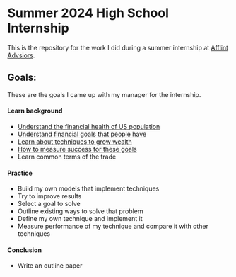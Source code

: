 # Summer 2024 High School Internship

This is the repository for the work I did during a summer internship
at [Afflint Advsiors](https://afflint.com).

## Goals: 

These are the goals I came up with my manager for the internship.

#### Learn background
- [Understand the financial health of US population](docs/background/financial-health.md)
- [Understand financial goals that people have](docs/financial-goals.md) 
- [Learn about techniques to grow wealth](docs/wealth-techniques.md)
- [How to measure success for these goals](docs/background/measure-success.md)
- Learn common terms of the trade

#### Practice
- Build my own models that implement techniques
- Try to improve results
- Select a goal to solve
- Outline existing ways to solve that problem
- Define my own technique and implement it
- Measure performance of my technique and compare it 
  with other techniques

#### Conclusion
- Write an outline paper  


